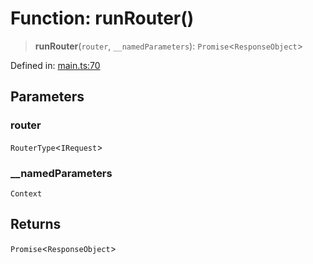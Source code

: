 # Function: runRouter()

> **runRouter**(`router`, `__namedParameters`): `Promise`\<`ResponseObject`\>

Defined in: [main.ts:70](https://github.com/kaibun/appwrite-fn-router/blob/8b464f8f7ad1b05ec409c766c21fbcb06610255d/src/main.ts#L70)

## Parameters

### router

`RouterType`\<`IRequest`\>

### \_\_namedParameters

`Context`

## Returns

`Promise`\<`ResponseObject`\>

